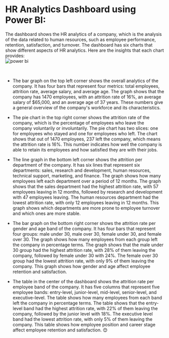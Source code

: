 # HR Analytics Dashboard using Power BI:
The dashboard shows the HR analytics of a company, which is the analysis of the data related to human resources, such as employee performance, retention, satisfaction, and turnover. The dashboard has six charts that show different aspects of HR analytics. Here are the insights that each chart provides:
<br>
![power bi](https://github.com/sherifRoshdy/HR-Analytics/assets/77529268/39d0f678-ed57-48b1-bf28-357d1f8db185)

<br>

- The bar graph on the top left corner shows the overall analytics of the company. It has four bars that represent four metrics: total employees, attrition rate, average salary, and average age. The graph shows that the company has 1470 employees, with an attrition rate of 16%, an average salary of $65,000, and an average age of 37 years. These numbers give a general overview of the company's workforce and its characteristics.<br>

- The pie chart in the top right corner shows the attrition rate of the company, which is the percentage of employees who leave the company voluntarily or involuntarily. The pie chart has two slices: one for employees who stayed and one for employees who left. The chart shows that out of 1470 employees, 237 left the company, which means the attrition rate is 16%. This number indicates how well the company is able to retain its employees and how satisfied they are with their jobs.<br>

- The line graph in the bottom left corner shows the attrition per department of the company. It has six lines that represent six departments: sales, research and development, human resources, technical support, marketing, and finance. The graph shows how many employees left each department over a period of 12 months. The graph shows that the sales department had the highest attrition rate, with 57 employees leaving in 12 months, followed by research and development with 47 employees leaving. The human resources department had the lowest attrition rate, with only 12 employees leaving in 12 months. This graph shows which departments are more prone to employee turnover and which ones are more stable.<br>

- The bar graph on the bottom right corner shows the attrition rate per gender and age band of the company. It has four bars that represent four groups: male under 30, male over 30, female under 30, and female over 30. The graph shows how many employees from each group left the company in percentage terms. The graph shows that the male under 30 group had the highest attrition rate, with 28% of them leaving the company, followed by female under 30 with 24%. The female over 30 group had the lowest attrition rate, with only 9% of them leaving the company. This graph shows how gender and age affect employee retention and satisfaction.<br>

- The table in the center of the dashboard shows the attrition rate per employee band of the company. It has five columns that represent five employee bands: entry-level, junior-level, mid-level, senior-level, and executive-level. The table shows how many employees from each band left the company in percentage terms. The table shows that the entry-level band had the highest attrition rate, with 22% of them leaving the company, followed by the junior level with 18%. The executive level band had the lowest attrition rate, with only 5% of them leaving the company. This table shows how employee position and career stage affect employee retention and satisfaction.
😊
